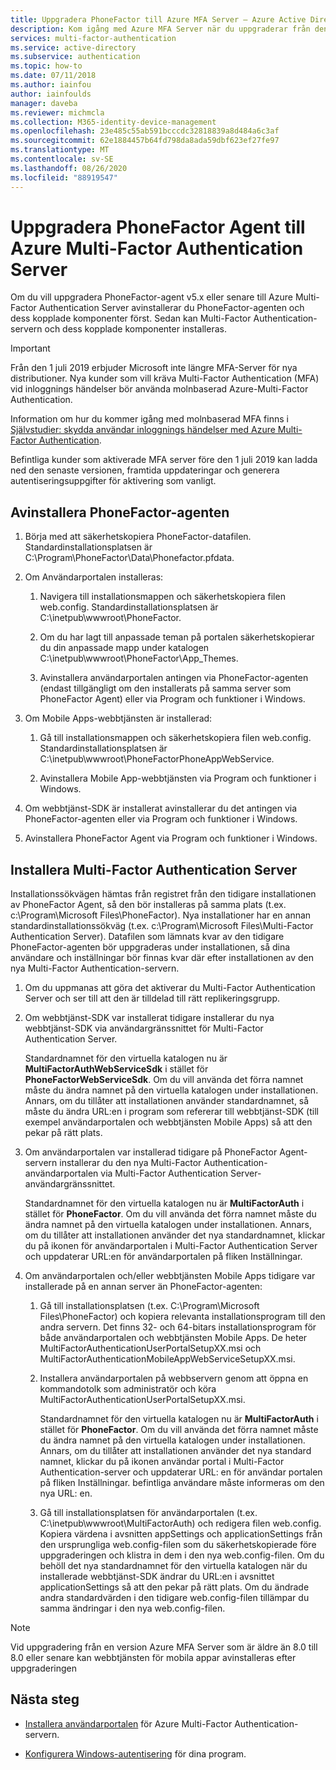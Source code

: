 ```yaml
---
title: Uppgradera PhoneFactor till Azure MFA Server – Azure Active Directory
description: Kom igång med Azure MFA Server när du uppgraderar från den äldre PhoneFactor-agenten.
services: multi-factor-authentication
ms.service: active-directory
ms.subservice: authentication
ms.topic: how-to
ms.date: 07/11/2018
ms.author: iainfou
author: iainfoulds
manager: daveba
ms.reviewer: michmcla
ms.collection: M365-identity-device-management
ms.openlocfilehash: 23e485c55ab591bcccdc32818839a8d484a6c3af
ms.sourcegitcommit: 62e1884457b64fd798da8ada59dbf623ef27fe97
ms.translationtype: MT
ms.contentlocale: sv-SE
ms.lasthandoff: 08/26/2020
ms.locfileid: "88919547"
---
```

# <a name="upgrade-the-phonefactor-agent-to-azure-multi-factor-authentication-server"></a>Uppgradera PhoneFactor Agent till Azure Multi-Factor Authentication Server

Om du vill uppgradera PhoneFactor-agent v5.x eller senare till Azure Multi-Factor Authentication Server avinstallerar du PhoneFactor-agenten och dess kopplade komponenter först. Sedan kan Multi-Factor Authentication-servern och dess kopplade komponenter installeras.

> [!IMPORTANT]
> Från den 1 juli 2019 erbjuder Microsoft inte längre MFA-Server för nya distributioner. Nya kunder som vill kräva Multi-Factor Authentication (MFA) vid inloggnings händelser bör använda molnbaserad Azure-Multi-Factor Authentication.
>
> Information om hur du kommer igång med molnbaserad MFA finns i [Självstudier: skydda användar inloggnings händelser med Azure Multi-Factor Authentication](tutorial-enable-azure-mfa.md).
>
> Befintliga kunder som aktiverade MFA server före den 1 juli 2019 kan ladda ned den senaste versionen, framtida uppdateringar och generera autentiseringsuppgifter för aktivering som vanligt.

## <a name="uninstall-the-phonefactor-agent"></a>Avinstallera PhoneFactor-agenten

1. Börja med att säkerhetskopiera PhoneFactor-datafilen. Standardinstallationsplatsen är C:\Program\PhoneFactor\Data\Phonefactor.pfdata.

2. Om Användarportalen installeras:
   1. Navigera till installationsmappen och säkerhetskopiera filen web.config. Standardinstallationsplatsen är C:\inetpub\wwwroot\PhoneFactor.

   2. Om du har lagt till anpassade teman på portalen säkerhetskopierar du din anpassade mapp under katalogen C:\inetpub\wwwroot\PhoneFactor\App_Themes.

   3. Avinstallera användarportalen antingen via PhoneFactor-agenten (endast tillgängligt om den installerats på samma server som PhoneFactor Agent) eller via Program och funktioner i Windows.

3. Om Mobile Apps-webbtjänsten är installerad:

   1. Gå till installationsmappen och säkerhetskopiera filen web.config. Standardinstallationsplatsen är C:\inetpub\wwwroot\PhoneFactorPhoneAppWebService.

   2. Avinstallera Mobile App-webbtjänsten via Program och funktioner i Windows.

4. Om webbtjänst-SDK är installerat avinstallerar du det antingen via PhoneFactor-agenten eller via Program och funktioner i Windows.

5. Avinstallera PhoneFactor Agent via Program och funktioner i Windows.

## <a name="install-the-multi-factor-authentication-server"></a>Installera Multi-Factor Authentication Server

Installationssökvägen hämtas från registret från den tidigare installationen av PhoneFactor Agent, så den bör installeras på samma plats (t.ex. c:\Program\Microsoft Files\PhoneFactor). Nya installationer har en annan standardinstallationssökväg (t.ex. c:\Program\Microsoft Files\Multi-Factor Authentication Server). Datafilen som lämnats kvar av den tidigare PhoneFactor-agenten bör uppgraderas under installationen, så dina användare och inställningar bör finnas kvar där efter installationen av den nya Multi-Factor Authentication-servern.

1. Om du uppmanas att göra det aktiverar du Multi-Factor Authentication Server och ser till att den är tilldelad till rätt replikeringsgrupp.

2. Om webbtjänst-SDK var installerat tidigare installerar du nya webbtjänst-SDK via användargränssnittet för Multi-Factor Authentication Server.

   Standardnamnet för den virtuella katalogen nu är **MultiFactorAuthWebServiceSdk** i stället för **PhoneFactorWebServiceSdk**. Om du vill använda det förra namnet måste du ändra namnet på den virtuella katalogen under installationen. Annars, om du tillåter att installationen använder standardnamnet, så måste du ändra URL:en i program som refererar till webbtjänst-SDK (till exempel användarportalen och webbtjänsten Mobile Apps) så att den pekar på rätt plats.

3. Om användarportalen var installerad tidigare på PhoneFactor Agent-servern installerar du den nya Multi-Factor Authentication-användarportalen via Multi-Factor Authentication Server-användargränssnittet.

   Standardnamnet för den virtuella katalogen nu är **MultiFactorAuth** i stället för **PhoneFactor**. Om du vill använda det förra namnet måste du ändra namnet på den virtuella katalogen under installationen. Annars, om du tillåter att installationen använder det nya standardnamnet, klickar du på ikonen för användarportalen i Multi-Factor Authentication Server och uppdaterar URL:en för användarportalen på fliken Inställningar.

4. Om användarportalen och/eller webbtjänsten Mobile Apps tidigare var installerade på en annan server än PhoneFactor-agenten:

   1. Gå till installationsplatsen (t.ex. C:\Program\Microsoft Files\PhoneFactor) och kopiera relevanta installationsprogram till den andra servern. Det finns 32- och 64-bitars installationsprogram för både användarportalen och webbtjänsten Mobile Apps. De heter MultiFactorAuthenticationUserPortalSetupXX.msi och MultiFactorAuthenticationMobileAppWebServiceSetupXX.msi.

   2. Installera användarportalen på webbservern genom att öppna en kommandotolk som administratör och köra MultiFactorAuthenticationUserPortalSetupXX.msi.

      Standardnamnet för den virtuella katalogen nu är **MultiFactorAuth** i stället för **PhoneFactor**. Om du vill använda det förra namnet måste du ändra namnet på den virtuella katalogen under installationen. Annars, om du tillåter att installationen använder det nya standard namnet, klickar du på ikonen användar portal i Multi-Factor Authentication-server och uppdaterar URL: en för användar portalen på fliken Inställningar. befintliga användare måste informeras om den nya URL: en.

   3. Gå till installationsplatsen för användarportalen (t.ex. C:\inetpub\wwwroot\MultiFactorAuth) och redigera filen web.config. Kopiera värdena i avsnitten appSettings och applicationSettings från den ursprungliga web.config-filen som du säkerhetskopierade före uppgraderingen och klistra in dem i den nya web.config-filen. Om du behöll det nya standardnamnet för den virtuella katalogen när du installerade webbtjänst-SDK ändrar du URL:en i avsnittet applicationSettings så att den pekar på rätt plats. Om du ändrade andra standardvärden i den tidigare web.config-filen tillämpar du samma ändringar i den nya web.config-filen.

> [!NOTE]
> Vid uppgradering från en version Azure MFA Server som är äldre än 8.0 till 8.0 eller senare kan webbtjänsten för mobila appar avinstalleras efter uppgraderingen

## <a name="next-steps"></a>Nästa steg

- [Installera användarportalen](howto-mfaserver-deploy-userportal.md) för Azure Multi-Factor Authentication-servern.

- [Konfigurera Windows-autentisering](howto-mfaserver-windows.md) för dina program. 
